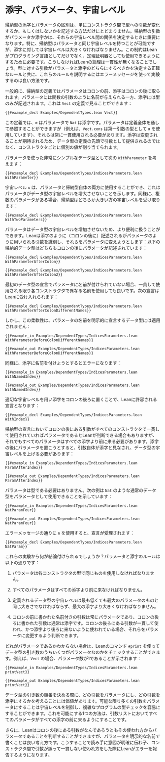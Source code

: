 <!--
# Indices, Parameters, and Universe Levels
-->

# 添字、パラメータ、宇宙レベル

<!--
The distinction between indices and parameters of an inductive type is more than just a way to describe arguments to the type that either vary or do not between the constructors.
Whether an argument to an inductive type is a parameter or an index also matters when it comes time to determine the relationships between their universe levels.
In particular, an inductive type may have the same universe level as a parameter, but it must be in a larger universe than its indices.
This restriction is necessary to ensure that Lean can be used as a theorem prover as well as a programming language—without it, Lean's logic would be inconsistent.
Experimenting with error messages is a good way to illustrate these rules, as well as the precise rules that determine whether an argument to a type is a parameter or an index.
-->

帰納型の添字とパラメータの区別は、単にコンストラクタ間で型への引数が変化するか、もしくはしないかを記述する方法だけにとどまりません。帰納型の引数がパラメータか添字かは、それらの宇宙レベル間の関係を決定するときに重要になります。特に、帰納型はパラメータと同じ宇宙レベルを持つことが可能ですが、添字に対しては宇宙レベルは大きくなければなりません。この制約はLeanがプログラミング言語としてだけでなく、定理証明器としても使用できるようにするために必要です。こうしなければLeanの論理は一貫性が無くなることでしょう。型に対する引数がパラメータと添字のどちらにするべきかを決定する正確なルールと共に、これらのルールを説明するにはエラーメッセージを使って実験するのは良い方法です。

<!--
Generally speaking, the definition of an inductive type takes its parameters before a colon and its indices after the colon.
Parameters are given names like function arguments, whereas indices only have their types described.
This can be seen in the definition of `Vect`:
-->

一般的に、帰納型の定義ではパラメータはコロンの前、添字はコロンの後に取られます。パラメータには関数の引数のように名前が与えられる一方、添字には型のみが記述されます。これは `Vect` の定義で見ることができます：

```lean
{{#example_decl Examples/DependentTypes.lean Vect}}
```
<!--
In this definition, `α` is a parameter and the `Nat` is an index.
Parameters may be referred to throughout the definition (for example, `Vect.cons` uses `α` for the type of its first argument), but they must always be used consistently.
Because indices are expected to change, they are assigned individual values at each constructor, rather than being provided as arguments at the top of the datatype definition.
-->

この定義では、`α` はパラメータで `Nat` は添字です。パラメータは定義全体を通して参照することができますが（例えば、`Vect.cons` は第一引数の型として `α` を使用しています）、それらは常に一貫使用される必要があります。添字は変更されることが期待されるため、データ型の定義の先頭で引数として提供されるのではなく、コンストラクタごとに個別の値が割り当てられます。

<!--
A very simple datatype with a parameter is `WithParameter`:
-->

パラメータを使った非常にシンプルなデータ型として次の `WithParameter` を考えます：

```lean
{{#example_decl Examples/DependentTypes/IndicesParameters.lean WithParameter}}
```
<!--
The universe level `u` can be used for both the parameter and for the inductive type itself, illustrating that parameters do not increase the universe level of a datatype.
Similarly, when there are multiple parameters, the inductive type receives whichever universe level is greater:
-->

宇宙レベル `u` は、パラメータと帰納型自体の両方に使用することができ、これはパラメータがデータ型の宇宙レベルを増大させないことを示します。同様に、複数のパラメータがある場合、帰納型はどちらか大きい方の宇宙レベルを受け取ります：

```lean
{{#example_decl Examples/DependentTypes/IndicesParameters.lean WithTwoParameters}}
```
<!--
Because parameters do not increase the universe level of a datatype, they can be more convenient to work with.
Lean attempts to identify arguments that are described like indices (after the colon), but used like parameters, and turn them into parameters:
Both of the following inductive datatypes have their parameter written after the colon:
-->

パラメータはデータ型の宇宙レベルを増加させないため、より便利に扱うことができます。Leanは添字のように（コロンの後に）記述されるがパラメータのように用いられる引数を識別し、それらをパラメータに変えようとします：以下の帰納的データ型はどちらもコロンの後にパラメータが記述されています：

```lean
{{#example_decl Examples/DependentTypes/IndicesParameters.lean WithParameterAfterColon}}

{{#example_decl Examples/DependentTypes/IndicesParameters.lean WithParameterAfterColon2}}
```

<!--
When a parameter is not named in the initial datatype declaration, different names may be used for it in each constructor, so long as they are used consistently.
The following declaration is accepted:
-->

最初のデータ型の宣言でパラメータに名前が付けられていない場合、一貫して使用される限り各コンストラクタで異なる名前を使用しても良いです。次の宣言はLeanに受け入れられます：

```lean
{{#example_decl Examples/DependentTypes/IndicesParameters.lean WithParameterAfterColonDifferentNames}}
```
<!--
However, this flexibility does not extend to datatypes that explicitly declare the names of their parameters:
-->

しかし、この柔軟性は、パラメータの名前を明示的に宣言するデータ型には適用されません：

```lean
{{#example_in Examples/DependentTypes/IndicesParameters.lean WithParameterBeforeColonDifferentNames}}
```
```output error
{{#example_out Examples/DependentTypes/IndicesParameters.lean WithParameterBeforeColonDifferentNames}}
```
<!--
Similarly, attempting to name an index results in an error:
-->

同様に、添字に名前を付けようとするとエラーになります：

```lean
{{#example_in Examples/DependentTypes/IndicesParameters.lean WithNamedIndex}}
```
```output error
{{#example_out Examples/DependentTypes/IndicesParameters.lean WithNamedIndex}}
```

<!--
Using an appropriate universe level and placing the index after the colon results in a declaration that is acceptable:
-->

適切な宇宙レベルを用い添字をコロンの後ろに置くことで、Leanに許容される宣言となります：

```lean
{{#example_decl Examples/DependentTypes/IndicesParameters.lean WithIndex}}
```


<!--
Even though Lean can sometimes determine that an argument after the colon in an inductive type declaration is a parameter when it is used consistently in all constructors, all parameters are still required to come before all indices.
Attempting to place a parameter after an index results in the argument being considered an index itself, which would require the universe level of the datatype to increase:
-->

帰納型の宣言においてコロンの後にある引数がすべてのコンストラクタで一貫して使用されていればパラメータであるとLeanが判断できる場合もありますが、それでもすべてのパラメータはすべての添字より前に来る必要があります。添字の後にパラメータを置こうとすると、引数自体が添字と見なされ、データ型の宇宙レベルを上げる必要があります：

```lean
{{#example_in Examples/DependentTypes/IndicesParameters.lean ParamAfterIndex}}
```
```output error
{{#example_out Examples/DependentTypes/IndicesParameters.lean ParamAfterIndex}}
```

<!--
Parameters need not be types.
This example shows that ordinary datatypes such as `Nat` may be used as parameters:
-->

パラメータは型である必要はありません。次の例は `Nat` のような通常のデータ型をパラメータとして使用できることを示しています：

```lean
{{#example_in Examples/DependentTypes/IndicesParameters.lean NatParamFour}}
```
```output error
{{#example_out Examples/DependentTypes/IndicesParameters.lean NatParamFour}}
```
<!--
Using the `n` as suggested causes the declaration to be accepted:
-->

エラーメッセージの通りに `n` を使用すると、宣言が受理されます：

```lean
{{#example_decl Examples/DependentTypes/IndicesParameters.lean NatParam}}
```




<!--
What can be concluded from these experiments?
The rules of parameters and indices are as follows:
-->

これらの実験から何が結論付けられるでしょうか？パラメータと添字のルールは以下の通りです：

 <!--
 1. Parameters must be used identically in each constructor's type.
 -->
 1. パラメータは各コンストラクタの型で同じものを使用しなければなりません。
 <!--
 2. All parameters must come before all indices.
 -->
 2. すべてのパラメータはすべての添字より前に来なければなりません。
 <!--
 3. The universe level of the datatype being defined must be at least as large as the largest parameter, and strictly larger than the largest index.
 -->
 3. 定義されるデータ型の宇宙レベルは最も低くても最大のパラメータのものと同じ大きさでなければならず、最大の添字より大きくなければなりません。
 <!--
 4. Named arguments written before the colon are always parameters, while arguments after the colon are typically indices. Lean may determine that the usage of arguments after the colon makes them into parameters if they are used consistently in all constructors and don't come after any indices.
 -->
 4. コロンの前に書かれた名前付きの引数は常にパラメータであり、コロンの後ろに書かれた引数は通常は添字です。コロンの後ろにある引数が一貫して使われ、かつ添字より後ろに来ないように使われている場合、それらをパラメータに変更するよう判断できます。

<!--
When in doubt, the Lean command `#print` can be used to check how many of a datatype's arguments are parameters.
For example, for `Vect`, it points out that the number of parameters is 1:
-->

どれがパラメータであるかわからない場合は、Leanのコマンド `#print` を使ってデータ型の引き数のうちいくつがパラメータなのかをチェックすることができます。例えば、`Vect` の場合、パラメータ数が1であることが示されます：

```lean
{{#example_in Examples/DependentTypes/IndicesParameters.lean printVect}}
```
```output info
{{#example_out Examples/DependentTypes/IndicesParameters.lean printVect}}
```

<!--
It is worth thinking about which arguments should be parameters and which should be indices when choosing the order of arguments to a datatype.
Having as many arguments as possible be parameters helps keep universe levels under control, which can make a complicated program easier to type check.
One way to make this possible is to ensure that all parameters come before all indices in the argument list.
-->

データ型の引き数の順番を決める際に、どの引数をパラメータにし、どの引数を添字にするかを考えることには価値があります。可能な限り多くの引数をパラメータにすることは宇宙レベルを制御し、複雑なプログラムの型チェックを容易にすることができます。これを可能にする1つの方法は、引数リストにおいてすべてのパラメータがすべての添字の前に来るようにすることです。

<!--
Additionally, even though Lean is capable of determining that arguments after the colon are nonetheless parameters by their usage, it's a good idea to write parameters with explicit names.
This makes the intention clear to readers, and it causes Lean to report an error if the argument is mistakenly used inconsistently across the constructors.
-->

さらに、Leanはコロンの後にある引数がなんであろうともその使われ方からパラメータであることを判断することができますが、パラメータを明示的な名前で書くことは良い考え方です。こうすることで読み手に意図が明確に伝わ子、コンストラクタ間で引数が誤って一貫しない使われ方をした際にLeanがエラーを報告するようになります。
